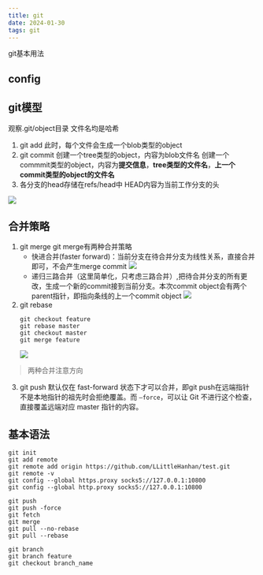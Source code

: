 ```yaml
---
title: git
date: 2024-01-30 
tags: git
---
```

git基本用法
<!--more-->
## config
## git模型
观察.git/object目录
文件名均是哈希
1. git add
    此时，每个文件会生成一个blob类型的object
2. git commit
    创建一个tree类型的object，内容为blob文件名
    创建一个commmit类型的object，内容为**提交信息**，**tree类型的文件名**，**上一个commit类型的object的文件名**
3. 各分支的head存储在refs/head中
   HEAD内容为当前工作分支的头

![](/pic/git-1.png)

## 合并策略
1. git merge
   git merge有两种合并策略
   - 快进合并(faster forward)：当前分支在待合并分支为线性关系，直接合并即可，不会产生merge commit
    ![](/pic/git-2.gif)
   - 递归三路合并（这里简单化，只考虑三路合并）,把待合并分支的所有更改，生成一个新的commit接到当前分支。本次commit object会有两个parent指针，即指向条线的上一个commit object
    ![](/pic/git-3.gif)
2. git rebase
   ```shell
   git checkout feature
   git rebase master
   git checkout master
   git merge feature
   ```
   ![](/pic/git-4.gif)

> 两种合并注意方向

3. git push
   默认仅在 fast-forward 状态下才可以合并，即git push在远端指针不是本地指针的祖先时会拒绝覆盖。而 `–force`，可以让 Git 不进行这个检查，直接覆盖远端对应 master 指针的内容。

## 基本语法
```shell
git init
git add remote
git remote add origin https://github.com/LLittleHanhan/test.git
git remote -v
git config --global https.proxy socks5://127.0.0.1:10800
git config --global http.proxy socks5://127.0.0.1:10800

git push
git push -force
git fetch
git merge
git pull --no-rebase
git pull --rebase

git branch
git branch feature
git checkout branch_name

```
